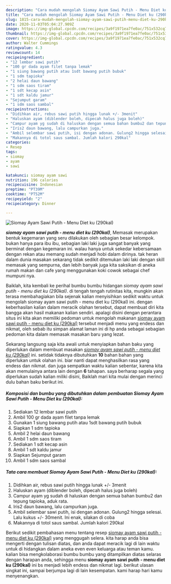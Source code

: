 ```yaml
---
description: "Cara mudah mengolah Siomay Ayam Sawi Putih - Menu Diet ku (290kal), Menggugah Selera"
title: "Cara mudah mengolah Siomay Ayam Sawi Putih - Menu Diet ku (290kal), Menggugah Selera"
slug: 1815-cara-mudah-mengolah-siomay-ayam-sawi-putih-menu-diet-ku-290kal-menggugah-selera
date: 2020-11-03T05:04:27.909Z
image: https://img-global.cpcdn.com/recipes/3a9f1971ea7fe0ac/751x532cq70/siomay-ayam-sawi-putih-menu-diet-ku-290kal-foto-resep-utama.jpg
thumbnail: https://img-global.cpcdn.com/recipes/3a9f1971ea7fe0ac/751x532cq70/siomay-ayam-sawi-putih-menu-diet-ku-290kal-foto-resep-utama.jpg
cover: https://img-global.cpcdn.com/recipes/3a9f1971ea7fe0ac/751x532cq70/siomay-ayam-sawi-putih-menu-diet-ku-290kal-foto-resep-utama.jpg
author: Walter Cummings
ratingvalue: 4.3
reviewcount: 14
recipeingredient:
- "12 lembar sawi putih"
- "100 gr dada ayam filet tanpa lemak"
- "1 siung bawang putih atau 1sdt bawang putih bubuk"
- "1 sdm tapioka"
- "2 helai daun bawang"
- "1 sdm saos tiram"
- "1 sdt kecap asin"
- "1 sdt kaldu jamur"
- "Sejumput garam"
- "1 sdm saos sambal"
recipeinstructions:
- "Didihkan air, rebus sawi putih hingga lunak +/- 3menit"
- "Haluskan ayam (diblender boleh, dipecah halus juga boleh)"
- "Campur ayam yg sudah di haluskan dengan semua bahan bumbu2 dan tepung tapioka, aduk rata."
- "Iris2 daun bawang, lalu campurkan juga."
- "Ambil selembar sawi putih, isi dengan adonan. Gulung2 hingga selesai. Lalu kukus +/- 30menit. Ini enak, silakan di coba"
- "Makannya di totol saus sambal. Jumlah kalori 290kal"
categories:
- Resep
tags:
- siomay
- ayam
- sawi

katakunci: siomay ayam sawi 
nutrition: 196 calories
recipecuisine: Indonesian
preptime: "PT39M"
cooktime: "PT52M"
recipeyield: "2"
recipecategory: Dinner

---
```



![Siomay Ayam Sawi Putih - Menu Diet ku (290kal)](https://img-global.cpcdn.com/recipes/3a9f1971ea7fe0ac/751x532cq70/siomay-ayam-sawi-putih-menu-diet-ku-290kal-foto-resep-utama.jpg)

<b><i>siomay ayam sawi putih - menu diet ku (290kal)</i></b>, Memasak merupakan bentuk kegemaran yang seru dilakukan oleh sebagian besar kelompok. bukan hanya para ibu ibu, sebagian laki laki juga sangat banyak yang berminat dengan kegemaran ini. walau hanya untuk sekedar kebersamaan dengan rekan atau memang sudah menjadi hobi dalam dirinya. tak heran dalam dunia masakan sekarang tidak sedikit ditemukan laki laki dengan skill memasak yang sempurna, dan lebih banyak juga kita saksikan di aneka rumah makan dan cafe yang menggunakan koki cowok sebagai chef mumpuni nya.

Baiklah, kita kembali ke perihal bumbu bumbu hidangan <i>siomay ayam sawi putih - menu diet ku (290kal)</i>. di tengah tengah rutinitas kita, mungkin akan terasa membahagiakan bila sejenak kalian menyisihkan sedikit waktu untuk mengolah siomay ayam sawi putih - menu diet ku (290kal) ini. dengan keberhasilan kalian dalam meracik olahan tersebut, dapat membuat diri kita bangga akan hasil makanan kalian sendiri. apalagi disini dengan perantara situs ini kita akan memiliki pedoman untuk mengolah makanan <u>siomay ayam sawi putih - menu diet ku (290kal)</u> tersebut menjadi menu yang endess dan nikmat, oleh sebab itu simpan alamat laman ini di hp anda sebagai sebagian pedoman kita dalam memasak masakan baru yang lezat.




Sekarang langsung saja kita awali untuk menyiapkan bahan baku yang diperlukan dalam membuat masakan <u><i>siomay ayam sawi putih - menu diet ku (290kal)</i></u> ini. setidak tidaknya dibutuhkan <b>10</b> bahan bahan yang diperlukan untuk olahan ini. biar nanti dapat menghasilkan rasa yang endess dan nikmat. dan juga sempatkan waktu kalian sebentar, karena kita akan memulainya antara lain dengan <b>6</b> tahapan. saya berharap segala yang diperlukan sudah kalian miliki disini, Baiklah mari kita mulai dengan merinci dulu bahan baku berikut ini.

<!--inarticleads1-->

##### Komposisi dan bumbu yang dibutuhkan dalam pembuatan Siomay Ayam Sawi Putih - Menu Diet ku (290kal):

1. Sediakan 12 lembar sawi putih
1. Ambil 100 gr dada ayam filet tanpa lemak
1. Gunakan 1 siung bawang putih atau 1sdt bawang putih bubuk
1. Siapkan 1 sdm tapioka
1. Ambil 2 helai daun bawang
1. Ambil 1 sdm saos tiram
1. Sediakan 1 sdt kecap asin
1. Ambil 1 sdt kaldu jamur
1. Siapkan Sejumput garam
1. Ambil 1 sdm saos sambal




<!--inarticleads2-->

##### Tata cara membuat Siomay Ayam Sawi Putih - Menu Diet ku (290kal):

1. Didihkan air, rebus sawi putih hingga lunak +/- 3menit
1. Haluskan ayam (diblender boleh, dipecah halus juga boleh)
1. Campur ayam yg sudah di haluskan dengan semua bahan bumbu2 dan tepung tapioka, aduk rata.
1. Iris2 daun bawang, lalu campurkan juga.
1. Ambil selembar sawi putih, isi dengan adonan. Gulung2 hingga selesai. Lalu kukus +/- 30menit. Ini enak, silakan di coba
1. Makannya di totol saus sambal. Jumlah kalori 290kal




Berikut sedikit pembahasan menu tentang resep <u>siomay ayam sawi putih - menu diet ku (290kal)</u> yang menggugah selera. kita harap anda bisa mengerti dengan tulisan diatas, dan anda dapat meracik lagi di lain waktu untuk di hidangkan dalam aneka even even keluarga atau teman kamu. kalian bisa mengkolaborasi bumbu bumbu yang ditampilkan diatas selaras dengan harapan anda, sehingga menu <b>siomay ayam sawi putih - menu diet ku (290kal)</b> ini bs menjadi lebih endess dan nikmat lagi. berikut ulasan singkat ini, sampai berjumpa lagi di lain kesempatan. kami harap hari kamu menyenangkan.
